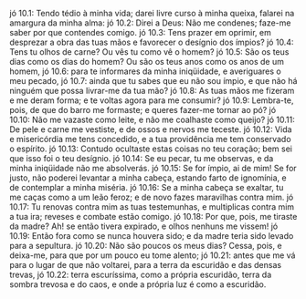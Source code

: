 jó 10.1: Tendo tédio à minha vida; darei livre curso à minha queixa, falarei na amargura da minha alma:
jó 10.2: Direi a Deus: Não me condenes; faze-me saber por que contendes comigo.
jó 10.3: Tens prazer em oprimir, em desprezar a obra das tuas mãos e favorecer o desígnio dos ímpios?
jó 10.4: Tens tu olhos de carne? Ou vês tu como vê o homem?
jó 10.5: São os teus dias como os dias do homem? Ou são os teus anos como os anos de um homem,
jó 10.6: para te informares da minha iniqüidade, e averiguares o meu pecado,
jó 10.7: ainda que tu sabes que eu não sou ímpio, e que não há ninguém que possa livrar-me da tua mão?
jó 10.8: As tuas mãos me fizeram e me deram forma; e te voltas agora para me consumir?
jó 10.9: Lembra-te, pois, de que do barro me formaste; e queres fazer-me tornar ao pó?
jó 10.10: Não me vazaste como leite, e não me coalhaste como queijo?
jó 10.11: De pele e carne me vestiste, e de ossos e nervos me teceste.
jó 10.12: Vida e misericórdia me tens concedido, e a tua providência me tem conservado o espírito.
jó 10.13: Contudo ocultaste estas coisas no teu coração; bem sei que isso foi o teu desígnio.
jó 10.14: Se eu pecar, tu me observas, e da minha iniqüidade não me absolverás.
jó 10.15: Se for ímpio, ai de mim! Se for justo, não poderei levantar a minha cabeça, estando farto de ignomínia, e de contemplar a minha miséria.
jó 10.16: Se a minha cabeça se exaltar, tu me caças como a um leão feroz; e de novo fazes maravilhas contra mim.
jó 10.17: Tu renovas contra mim as tuas testemunhas, e multiplicas contra mim a tua ira; reveses e combate estão comigo.
jó 10.18: Por que, pois, me tiraste da madre? Ah! se então tivera expirado, e olhos nenhuns me vissem!
jó 10.19: Então fora como se nunca houvera sido; e da madre teria sido levado para a sepultura.
jó 10.20: Não são poucos os meus dias? Cessa, pois, e deixa-me, para que por um pouco eu tome alento;
jó 10.21: antes que me vá para o lugar de que não voltarei, para a terra da escuridão e das densas trevas,
jó 10.22: terra escuríssima, como a própria escuridão, terra da sombra trevosa e do caos, e onde a própria luz é como a escuridão.
